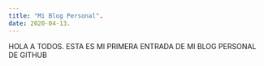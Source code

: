 ```yaml
---
title: "Mi Blog Personal".
date: 2020-04-13.
---
```

HOLA A TODOS.
ESTA ES MI PRIMERA ENTRADA DE MI BLOG PERSONAL DE GITHUB
